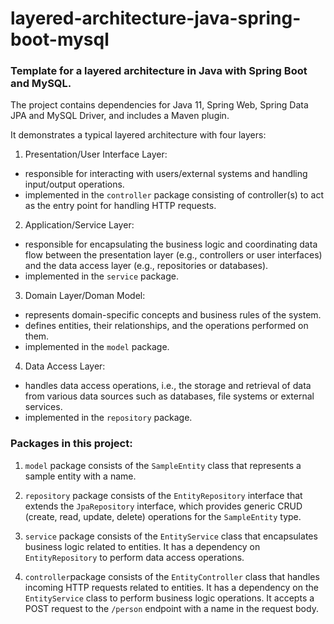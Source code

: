 # layered-architecture-java-spring-boot-mysql
### Template for a layered architecture in Java with Spring Boot and MySQL.

The project contains dependencies for Java 11, Spring Web, Spring Data JPA and MySQL Driver, and includes a Maven plugin.

It demonstrates a typical layered architecture with four layers:

1. Presentation/User Interface Layer:
- responsible for interacting with users/external systems and handling input/output operations.
- implemented in the ```controller``` package consisting of controller(s) to act as the entry point for handling HTTP requests.

2. Application/Service Layer:
- responsible for encapsulating the business logic and coordinating data flow between the presentation layer (e.g., controllers or user interfaces) and the data access layer (e.g., repositories or databases).
- implemented in the ```service``` package.

3. Domain Layer/Doman Model:
- represents domain-specific concepts and business rules of the system.
- defines entities, their relationships, and the operations performed on them.
- implemented in the ```model``` package.

4. Data Access Layer:
- handles data access operations, i.e., the storage and retrieval of data from various data sources such as databases, file systems or external services.
- implemented in the ```repository``` package.

### Packages in this project:

1. ```model``` package consists of the ```SampleEntity``` class that represents a sample entity with a name.

2. ```repository``` package consists of the ```EntityRepository``` interface that extends the ```JpaRepository``` interface, which provides generic CRUD (create, read, update, delete) operations for the ```SampleEntity``` type.

3. ```service``` package consists of the ```EntityService``` class that encapsulates business logic related to entities. It has a dependency on ```EntityRepository``` to perform data access operations.

4. ```controller```package consists of the ```EntityController``` class that handles incoming HTTP requests related to entities. It has a dependency on the ```EntityService``` class to perform business logic operations. It accepts a POST request to the ```/person``` endpoint with a name in the request body.
